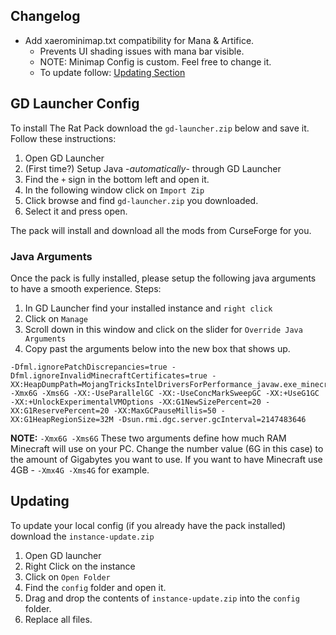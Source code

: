 ## Changelog

- Add xaerominimap.txt compatibility for Mana & Artifice. 
    - Prevents UI shading issues with mana bar visible.
    - NOTE: Minimap Config is custom. Feel free to change it.
    - To update follow: [Updating Section](#updating) 

## GD Launcher Config

To install The Rat Pack download the `gd-launcher.zip` below and save it. Follow these instructions:

1. Open GD Launcher
2. (First time?) Setup Java -*automatically*- through GD Launcher
3. Find the `+` sign in the bottom left and open it.
4. In the following window click on `Import Zip`
5. Click browse and find `gd-launcher.zip` you downloaded.
6. Select it and press open.

The pack will install and download all the mods from CurseForge for you. 

### Java Arguments

Once the pack is fully installed, please setup the following java arguments to have a smooth experience. Steps:

1. In GD Launcher find your installed instance and `right click`
2. Click on `Manage`
3. Scroll down in this window and click on the slider for `Override Java Arguments`
4. Copy past the arguments below into the new box that shows up. 

```
-Dfml.ignorePatchDiscrepancies=true -Dfml.ignoreInvalidMinecraftCertificates=true -XX:HeapDumpPath=MojangTricksIntelDriversForPerformance_javaw.exe_minecraft.exe.heapdump -Xmx6G -Xms6G -XX:-UseParallelGC -XX:-UseConcMarkSweepGC -XX:+UseG1GC -XX:+UnlockExperimentalVMOptions -XX:G1NewSizePercent=20 -XX:G1ReservePercent=20 -XX:MaxGCPauseMillis=50 -XX:G1HeapRegionSize=32M -Dsun.rmi.dgc.server.gcInterval=2147483646
```

**NOTE:** `-Xmx6G -Xms6G` These two arguments define how much RAM Minecraft will use on your PC. Change the number value (6G in this case) to the amount of Gigabytes you want to use. If you want to have Minecraft use 4GB - `-Xmx4G -Xms4G` for example.

## Updating

To update your local config (if you already have the pack installed) download the `instance-update.zip`

1. Open GD launcher
2. Right Click on the instance
3. Click on `Open Folder`
4. Find the `config` folder and open it.
5. Drag and drop the contents of `instance-update.zip` into the `config` folder. 
6. Replace all files.